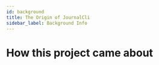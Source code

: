 ```yaml
---
id: background
title: The Origin of JournalCli
sidebar_label: Background Info
---
```


# How this project came about
